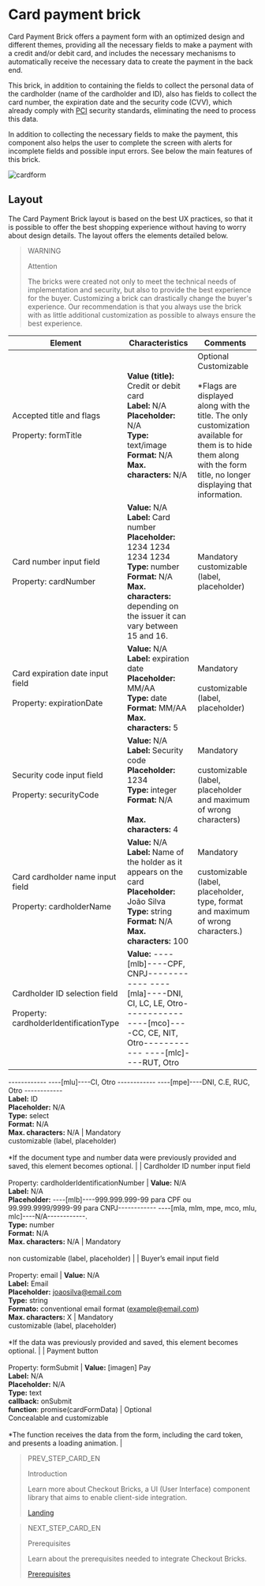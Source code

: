 # Card payment brick

Card Payment Brick offers a payment form with an optimized design and different themes, providing all the necessary fields to make a payment with a credit and/or debit card, and includes the necessary mechanisms to automatically receive the necessary data to create the payment in the back end.

This brick, in addition to containing the fields to collect the personal data of the cardholder (name of the cardholder and ID), also has fields to collect the card number, the expiration date and the security code (CVV), which already comply with [PCI](/developers/en/guides/additional-content/security/pci) security standards, eliminating the need to process this data.

In addition to collecting the necessary fields to make the payment, this component also helps the user to complete the screen with alerts for incomplete fields and possible input errors. See below the main features of this brick.

![cardform](checkout-bricks/card-form__es.png)

## Layout 

The Card Payment Brick layout is based on the best UX practices, so that it is possible to offer the best shopping experience without having to worry about design details. The layout offers the elements detailed below.

> WARNING
>
> Attention
>
> The bricks were created not only to meet the technical needs of implementation and security, but also to provide the best experience for the buyer. Customizing a brick can drastically change the buyer's experience. Our recommendation is that you always use the brick with as little additional customization as possible to always ensure the best experience.

| Element  | Characteristics  | Comments  |
| --- | --- | --- |
| Accepted title and flags <br><br>  Property: formTitle  | **Value (title):** Credit or debit card  <br> **Label:** N/A <br> **Placeholder:** N/A <br> **Type:** text/image <br> **Format:** N/A <br> **Max. characters:** N/A  | Optional <br> Customizable <br><br>  *Flags are displayed along with the title. The only customization available for them is to hide them along with the form title, no longer displaying that information.  |
| Card number input field <br><br> Property: cardNumber  | **Value:** N/A <br> **Label:** Card number <br> **Placeholder:** 1234 1234 1234 1234 <br> **Type:** number <br> **Format:** N/A <br> **Max. characters:** depending on the issuer it can vary between 15 and 16.  | Mandatory <br> customizable (label, placeholder)  |
| Card expiration date input field <br><br> Property: expirationDate  | **Value:** N/A <br> **Label:** expiration date <br> **Placeholder:** MM/AA <br> **Type:** date <br> **Format:** MM/AA <br> **Max. characters:** 5  | Mandatory <br><br> customizable (label, placeholder)  |
| Security code input field <br><br> Property: securityCode  | **Value:** N/A <br> **Label:** Security code <br> **Placeholder:** 1234 <br> **Type:** integer <br> **Format:** N/A <br><br>  **Max. characters:** 4  | Mandatory <br><br> customizable (label, placeholder and maximum of wrong characters)  |
| Card cardholder name input field <br><br> Property: cardholderName  | **Value:** N/A <br> **Label:** Name of the holder as it appears on the card <br> **Placeholder:** João Silva <br> **Type:** string <br> **Format:** N/A <br> **Max. characters:** 100  | Mandatory <br><br> customizable (label, placeholder, type, format and maximum of wrong characters.)  |
| Cardholder ID selection field <br><br> Property: cardholderIdentificationType  | **Value:** ----[mlb]----CPF, CNPJ------------ ----[mla]----DNI, CI, LC, LE, Otro------------ ----[mco]----CC, CE, NIT, Otro------------ ----[mlc]----RUT, Otro
------------ ----[mlu]----CI, Otro
------------ ----[mpe]----DNI, C.E, RUC, Otro
------------ <br> **Label:** ID <br> **Placeholder:** N/A <br> **Type:** select <br> **Format:** N/A <br> **Max. characters:** N/A  | Mandatory <br> customizable (label, placeholder) <br><br> *If the document type and number data were previously provided and saved, this element becomes optional.  |
| Cardholder ID number input field <br><br> Property: cardholderIdentificationNumber  | **Value:** N/A <br> **Label:** N/A <br> **Placeholder:** ----[mlb]----999.999.999-99 para CPF ou 99.999.9999/9999-99 para CNPJ------------ ----[mla, mlm, mpe, mco, mlu, mlc]----N/A------------.<br> **Type:** number <br> **Format:** N/A <br> **Max. characters:** N/A  | Mandatory <br><br> non customizable (label, placeholder)  |
| Buyer’s email input field <br><br> Property: email  | **Value:** N/A <br> **Label:** Email <br> **Placeholder:** joaosilva@email.com <br> **Type:** string <br> **Formato:** conventional email format (example@email.com) <br> **Max. characters:** X  | Mandatory <br> customizable (label, placeholder) <br><br> *If the data was previously provided and saved, this element becomes optional.  |
| Payment button <br><br> Property: formSubmit  | **Value:** [imagen] Pay <br> **Label:** N/A <br> **Placeholder:** N/A <br> **Type:** text <br> **callback:** onSubmit <br> **function**: promise(cardFormData)  | Optional <br> Concealable and customizable <br><br> *The function receives the data from the form, including the card token, and presents a loading animation.  |
 
> PREV_STEP_CARD_EN
>
> Introduction
>
> Learn more about Checkout Bricks, a UI (User Interface) component library that aims to enable client-side integration.
>
> [Landing](/developers/en/docs/checkout-bricks/landing)
 
> NEXT_STEP_CARD_EN
>
> Prerequisites
>
> Learn about the prerequisites needed to integrate Checkout Bricks.
>
> [Prerequisites](/developers/en/docs/checkout-bricks/integration/prerequisites)